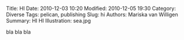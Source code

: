 Title: HI
Date: 2010-12-03 10:20
Modified: 2010-12-05 19:30
Category: Diverse
Tags: pelican, publishing
Slug: hi
Authors: Mariska van Willigen
Summary: HI HI
Illustration: sea.jpg

bla bla bla